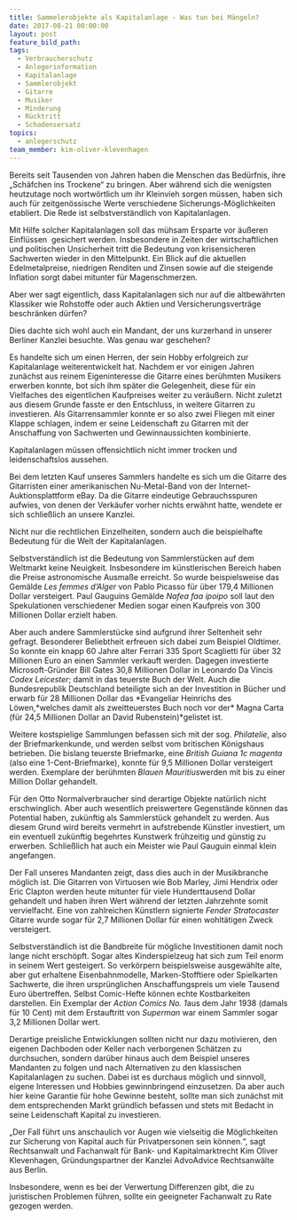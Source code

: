 ```yaml
---
title: Sammelerobjekte als Kapitalanlage - Was tun bei Mängeln?
date: 2017-08-21 00:00:00
layout: post
feature_bild_path:
tags:
  - Verbraucherschutz
  - Anlegerinformation
  - Kapitalanlage
  - Sammlerobjekt
  - Gitarre
  - Musiker
  - Minderung
  - Rücktritt
  - Schadensersatz
topics:
  - anlegerschutz
team_member: kim-oliver-klevenhagen
---
```



Bereits seit Tausenden von Jahren haben die Menschen das Bedürfnis, ihre „Schäfchen ins Trockene“ zu bringen. Aber während sich die wenigsten heutzutage noch wortwörtlich um ihr Kleinvieh sorgen müssen, haben sich auch für zeitgenössische Werte verschiedene Sicherungs-Möglichkeiten etabliert. Die Rede ist selbstverständlich von Kapitalanlagen.

Mit Hilfe solcher Kapitalanlagen soll das mühsam Ersparte vor äußeren Einflüssen  gesichert werden. Insbesondere in Zeiten der wirtschaftlichen und politischen Unsicherheit tritt die Bedeutung von krisensicheren Sachwerten wieder in den Mittelpunkt. Ein Blick auf die aktuellen Edelmetalpreise, niedrigen Renditen und Zinsen sowie auf die steigende Inflation sorgt dabei mitunter für Magenschmerzen.

Aber wer sagt eigentlich, dass Kapitalanlagen sich nur auf die altbewährten Klassiker wie Rohstoffe oder auch Aktien und Versicherungsverträge beschränken dürfen?

Dies dachte sich wohl auch ein Mandant, der uns kurzerhand in unserer Berliner Kanzlei besuchte. Was genau war geschehen?

Es handelte sich um einen Herren, der sein Hobby erfolgreich zur Kapitalanlage weiterentwickelt hat. Nachdem er vor einigen Jahren zunächst aus reinem Eigeninteresse die Gitarre eines berühmten Musikers erwerben konnte, bot sich ihm später die Gelegenheit, diese für ein Vielfaches des eigentlichen Kaufpreises weiter zu veräußern. Nicht zuletzt aus diesem Grunde fasste er den Entschluss, in weitere Gitarren zu investieren. Als Gitarrensammler konnte er so also zwei Fliegen mit einer Klappe schlagen, indem er seine Leidenschaft zu Gitarren mit der Anschaffung von Sachwerten und Gewinnaussichten kombinierte.

Kapitalanlagen müssen offensichtlich nicht immer trocken und leidenschaftslos aussehen.

Bei dem letzten Kauf unseres Sammlers handelte es sich um die Gitarre des Gitarristen einer amerikanischen Nu-Metal-Band von der Internet-Auktionsplattform eBay. Da die Gitarre eindeutige Gebrauchsspuren aufwies, von denen der Verkäufer vorher nichts erwähnt hatte, wendete er sich schließlich an unsere Kanzlei.

Nicht nur die rechtlichen Einzelheiten, sondern auch die beispielhafte Bedeutung für die Welt der Kapitalanlagen.

Selbstverständlich ist die Bedeutung von Sammlerstücken auf dem Weltmarkt keine Neuigkeit. Insbesondere im künstlerischen Bereich haben die Preise astronomische Ausmaße erreicht. So wurde beispielsweise das Gemälde *Les femmes d’Alger* von Pablo Picasso für über 179,4 Millionen Dollar versteigert. Paul Gauguins Gemälde *Nafea faa ipoipo* soll laut den Spekulationen verschiedener Medien sogar einen Kaufpreis von 300 Millionen Dollar erzielt haben.

Aber auch andere Sammlerstücke sind aufgrund ihrer Seltenheit sehr gefragt. Besonderer Beliebtheit erfreuen sich dabei zum Beispiel Oldtimer. So konnte ein knapp 60 Jahre alter Ferrari 335 Sport Scaglietti für über 32 Millionen Euro an einen Sammler verkauft werden. Dagegen investierte Microsoft-Gründer Bill Gates 30,8 Millionen Dollar in Leonardo Da Vincis *Codex Leicester*; damit in das teuerste Buch der Welt. Auch die Bundesrepublik Deutschland beteiligte sich an der Investition in Bücher und erwarb für 28 Millionen Dollar das *Evangeliar Heinrichs des Löwen,*welches damit als zweitteuerstes Buch noch vor der\* Magna Carta (für 24,5 Millionen Dollar an David Rubenstein)\*gelistet ist.

Weitere kostspielige Sammlungen befassen sich mit der sog. *Philatelie*, also der Briefmarkenkunde, und werden selbst vom britischen Königshaus betrieben. Die bislang teuerste Briefmarke, eine *British Guiana 1c magenta* (also eine 1-Cent-Briefmarke), konnte für 9,5 Millionen Dollar versteigert werden. Exemplare der berühmten *Blauen Mauritius*werden mit bis zu einer Million Dollar gehandelt.

Für den Otto Normalverbraucher sind derartige Objekte natürlich nicht erschwinglich. Aber auch wesentlich preiswertere Gegenstände können das Potential haben, zukünftig als Sammlerstück gehandelt zu werden. Aus diesem Grund wird bereits vermehrt in aufstrebende Künstler investiert, um ein eventuell zukünftig begehrtes Kunstwerk frühzeitig und günstig zu erwerben. Schließlich hat auch ein Meister wie Paul Gauguin einmal klein angefangen.

Der Fall unseres Mandanten zeigt, dass dies auch in der Musikbranche möglich ist. Die Gitarren von Virtuosen wie Bob Marley, Jimi Hendrix oder Eric Clapton werden heute mitunter für viele Hunderttausend Dollar gehandelt und haben ihren Wert während der letzten Jahrzehnte somit vervielfacht. Eine von zahlreichen Künstlern signierte *Fender Stratocaster* Gitarre wurde sogar für 2,7 Millionen Dollar für einen wohltätigen Zweck versteigert.

Selbstverständlich ist die Bandbreite für mögliche Investitionen damit noch lange nicht erschöpft. Sogar altes Kinderspielzeug hat sich zum Teil enorm in seinem Wert gesteigert. So verkörpern beispielsweise ausgewählte alte, aber gut erhaltene Eisenbahnmodelle, Marken-Stofftiere oder Spielkarten Sachwerte, die ihren ursprünglichen Anschaffungspreis um viele Tausend Euro übertreffen. Selbst Comic-Hefte können echte Kostbarkeiten darstellen. Ein Exemplar der *Action Comics No. 1*aus dem Jahr 1938 (damals für 10 Cent) mit dem Erstauftritt von *Superman* war einem Sammler sogar 3,2 Millionen Dollar wert.

Derartige preisliche Entwicklungen sollten nicht nur dazu motivieren, den eigenen Dachboden oder Keller nach verborgenen Schätzen zu durchsuchen, sondern darüber hinaus auch dem Beispiel unseres Mandanten zu folgen und nach Alternativen zu den klassischen Kapitalanlagen zu suchen. Dabei ist es durchaus möglich und sinnvoll, eigene Interessen und Hobbies gewinnbringend einzusetzen. Da aber auch hier keine Garantie für hohe Gewinne besteht, sollte man sich zunächst mit dem entsprechenden Markt gründlich befassen und stets mit Bedacht in seine Leidenschaft Kapital zu investieren.

„Der Fall führt uns anschaulich vor Augen wie vielseitig die Möglichkeiten zur Sicherung von Kapital auch für Privatpersonen sein können.“, sagt Rechtsanwalt und Fachanwalt für Bank- und Kapitalmarktrecht Kim Oliver Klevenhagen, Gründungspartner der Kanzlei AdvoAdvice Rechtsanwälte aus Berlin.

Insbesondere, wenn es bei der Verwertung Differenzen gibt, die zu juristischen Problemen führen, sollte ein geeigneter Fachanwalt zu Rate gezogen werden.